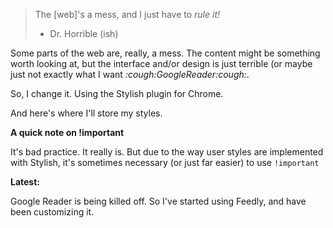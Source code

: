 > The [web]'s a mess, and I just have to *rule it!*
>
> - Dr. Horrible (ish)

Some parts of the web are, really, a mess. The content might be something worth looking at, but the interface and/or design is just terrible (or maybe just not exactly what I want *:cough:*GoogleReader*:cough:*.

So, I change it. Using the Stylish plugin for Chrome.

And here's where I'll store my styles.

**A quick note on !important**

It's bad practice. It really is. But due to the way user styles are implemented with Stylish, it's sometimes necessary (or just far easier) to use `!important`

**Latest:**

Google Reader is being killed off. So I've started using Feedly, and have been customizing it.